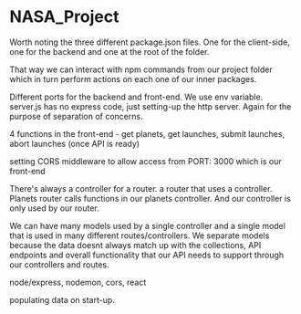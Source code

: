# NASA_Project
Worth noting the three different package.json files.
One for the client-side, one for the backend and one at the root of the folder.

That way we can interact with npm commands from our project folder which in turn
perform actions on each one of our inner packages.

Different ports for the backend and front-end. We use env variable. 
server.js has no express code, just setting-up the http server. Again for the purpose of separation of concerns.

4 functions in the front-end - get planets, get launches, submit launches, abort launches (once API is ready)

setting CORS middleware to allow access from PORT: 3000 which is our front-end

There's always a controller for a router. a router that uses a controller.
Planets router calls functions in our planets controller. And our controller is only used by our router.

We can have many models used by a single controller and a single model that is used in many different routes/controllers. We separate models because the data doesnt always match up with the
collections, API endpoints and overall functionality that our API needs to support through our controllers and routes.

node/express, nodemon, cors, react

populating data on start-up.




